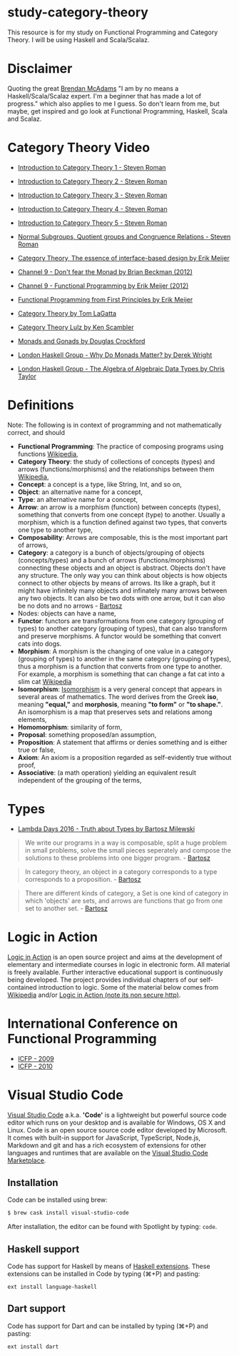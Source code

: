 # study-category-theory
This resource is for my study on Functional Programming and Category Theory. I will be using Haskell and Scala/Scalaz.

# Disclaimer
Quoting the great [Brendan McAdams](https://twitter.com/rit) "I am by no means a Haskell/Scala/Scalaz expert. I'm a beginner that has made a lot of progress." which also applies to me I guess. So don't learn from me, but maybe, get inspired and go look at Functional Programming, Haskell, Scala and Scalaz. 

# Category Theory Video
- [Introduction to Category Theory 1 - Steven Roman](https://www.youtube.com/watch?v=If6VUXZIB-4)
- [Introduction to Category Theory 2 - Steven Roman](https://www.youtube.com/watch?v=leFJdbZy7Ys)
- [Introduction to Category Theory 3 - Steven Roman](https://www.youtube.com/watch?v=-ocEgjnQMgg)
- [Introduction to Category Theory 4 - Steven Roman](https://www.youtube.com/watch?v=ZUnThAu1ORU)
- [Introduction to Category Theory 5 - Steven Roman](https://www.youtube.com/watch?v=1_b7U62_uEw)
- [Normal Subgroups, Quotient groups and Congruence Relations - Steven Roman](https://www.youtube.com/watch?v=7exk-zI2-3g)

- [Category Theory, The essence of interface-based design by Erik Meijer](https://www.youtube.com/watch?v=JMP6gI5mLHc)
- [Channel 9 - Don't fear the Monad by Brian Beckman (2012)](https://www.youtube.com/watch?v=ZhuHCtR3xq8)
- [Channel 9 - Functional Programming by Erik Meijer (2012)](https://www.youtube.com/watch?v=z0N1aZ6SnBk)
- [Functional Programming from First Principles by Erik Meijer](https://www.youtube.com/watch?v=a-RAltgH8tw)
- [Category Theory by Tom LaGatta](https://www.youtube.com/watch?v=o6L6XeNdd_k)
- [Category Theory Lulz by Ken Scambler](https://www.youtube.com/watch?v=jDhMDgU7Koc)
- [Monads and Gonads by Douglas Crockford](https://www.youtube.com/watch?v=b0EF0VTs9Dc)
- [London Haskell Group - Why Do Monads Matter? by Derek Wright](https://www.youtube.com/watch?v=3q8xYFDYLeI)
- [London Haskell Group - The Algebra of Algebraic Data Types by Chris Taylor](https://www.youtube.com/watch?v=YScIPA8RbVE)

# Definitions
Note: The following is in context of programming and not mathematically correct, and should 
- __Functional Programming__: The practice of composing programs using functions [Wikipedia](https://en.wikipedia.org/wiki/Functional_programming),
- __Category Theory__: the study of collections of concepts (types) and arrows (functions/morphisms) and the relationships between them [Wikipedia](https://en.wikipedia.org/wiki/Category_theory), 
- __Concept__: a concept is a type, like String, Int, and so on,
- __Object__: an alternative name for a concept,
- __Type__: an alternative name for a concept,
- __Arrow__: an arrow is a morphism (function) between concepts (types), something that converts from one concept (type) to another. Usually a morphism, which is a function defined against two types, that converts one type to another type, 
- __Composability__: Arrows are composable, this is the most important part of arrows,
- __Category__: a category is a bunch of objects/grouping of objects (concepts/types) and a bunch of arrows (functions/morphisms) connecting these objects and an object is abstract. Objects don't have any structure. The only way you can think about objects is how objects connect to other objects by means of arrows. Its like a graph, but it might have infinitely many objects and infinately many arrows between any two objects. It can also be two dots with one arrow, but it can also be no dots and no arrows - [Bartosz](https://youtu.be/dgrucfgv2Tw?t=20m20s)
- Nodes: objects can have a name, 
- __Functor__: functors are transformations from one category (grouping of types) to another category (grouping of types), 
that can also transform and preserve morphisms. A functor would be something that convert cats into dogs.
- __Morphism__: A morphism is the changing of one value in a category (grouping of types) to another in the same category (grouping of types), thus a morphism is a function that converts from one type to another. For example, a morphism is something that can change a fat cat into a slim cat [Wikipedia](https://en.wikipedia.org/wiki/Morphism)
- __Isomorphism__: [Isomorphism](http://mathworld.wolfram.com/Isomorphism.html) is a very general concept that appears in several areas of mathematics. The word derives from the Greek **iso**, meaning **"equal,"** and **morphosis**, meaning **"to form"** or **"to shape."**.  An isomorphism is a map that preserves sets and relations among elements,
- __Homomorphism__: similarity of form,
- __Proposal__: something proposed/an assumption,
- __Proposition__: A statement that affirms or denies something and is either true or false,
- __Axiom__: An axiom is a proposition regarded as self-evidently true without proof,
- __Associative__: (a math operation) yielding an equivalent result independent of the grouping of the terms,

# Types
- [Lambda Days 2016 - Truth about Types by Bartosz Milewski](https://www.youtube.com/watch?v=dgrucfgv2Tw)

> We write our programs in a way is composable, split a huge problem in small problems, solve the small pieces seperately and compose the solutions to these problems into one bigger program. - [Bartosz](https://youtu.be/dgrucfgv2Tw?t=5m40s)

> In category theory, an object in a category corresponds to a type corresponds to a proposition. - [Bartosz](https://youtu.be/dgrucfgv2Tw?t=18m55s)

> There are different kinds of category, a Set is one kind of category in which 'objects' are sets, and arrows are functions that go from one set to another set. - [Bartosz](https://youtu.be/dgrucfgv2Tw?t=27m28s)

# Logic in Action
[Logic in Action](http://www.logicinaction.org/) is an open source project and aims at the development of elementary and intermediate courses in logic in electronic form. All material is freely available. Further interactive educational support is continuously being developed. The project provides individual chapters of our self-contained introduction to logic. Some of the material below comes from [Wikipedia](https://en.wikipedia.org) and/or [Logic in Action (note its non secure http)](http://www.logicinaction.org/).

# International Conference on Functional Programming
- [ICFP - 2009](https://vimeo.com/album/126865)
- [ICFP - 2010](https://vimeo.com/album/1453306)
 
# Visual Studio Code
[Visual Studio Code](https://code.visualstudio.com/) a.k.a. __'Code'__ is a lightweight but powerful source code editor which runs on your desktop
and is available for Windows, OS X and Linux. Code is an open source source code editor developed by Microsoft. It comes with built-in support for 
JavaScript, TypeScript, Node.js, Markdown and git and has a rich ecosystem of extensions for other languages and runtimes that are available on 
the [Visual Studio Code Marketplace](https://marketplace.visualstudio.com/VSCode).

## Installation
Code can be installed using brew:

```bash
$ brew cask install visual-studio-code 
```

After installation, the editor can be found with Spotlight by typing: `code`.

## Haskell support
Code has support for Haskell by means of [Haskell extensions](https://marketplace.visualstudio.com/search?term=haskell&target=VSCode&sortBy=Relevance). 
These extensions can be installed in Code by typing (⌘+P) and pasting:

```
ext install language-haskell
```

## Dart support
Code has support for Dart and can be installed by typing (⌘+P) and pasting:

```
ext install dart
```